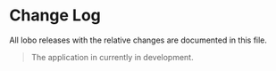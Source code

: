 # Change Log

All lobo releases with the relative changes are documented in this file.

> The application in currently in development.
